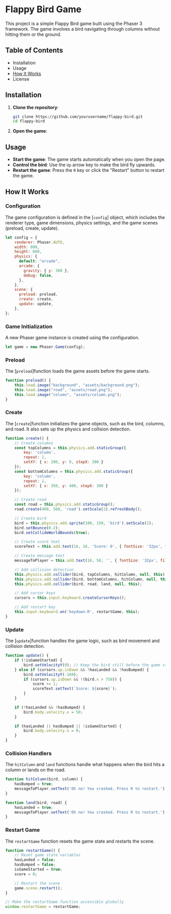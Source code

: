 # Flappy Bird Game

This project is a simple Flappy Bird game built using the Phaser 3 framework. The game involves a bird navigating through columns without hitting them or the ground.

## Table of Contents

- Installation
- Usage
- [How It Works](#how-it-works)
- License

## Installation

1. **Clone the repository**:
    ```sh
    git clone https://github.com/yourusername/flappy-bird.git
    cd flappy-bird
    ```

2. **Open the game**:


## Usage

- **Start the game**: The game starts automatically when you open the page.
- **Control the bird**: Use the `Up` arrow key to make the bird fly upwards.
- **Restart the game**: Press the `R` key or click the "Restart" button to restart the game.

## How It Works

### Configuration

The game configuration is defined in the [`config`] object, which includes the renderer type, game dimensions, physics settings, and the game scenes (preload, create, update).

```javascript
let config = {
    renderer: Phaser.AUTO,
    width: 800,
    height: 600,
    physics: {
      default: "arcade",
      arcade: {
        gravity: { y: 300 },
        debug: false,
      },
    },
    scene: {
      preload: preload,
      create: create,
      update: update,
    },
};
```

### Game Initialization

A new Phaser game instance is created using the configuration.

```javascript
let game = new Phaser.Game(config);
```

### Preload

The [`preload`]function loads the game assets before the game starts.

```javascript
function preload() {
    this.load.image("background", "assets/background.png");
    this.load.image("road", "assets/road.png");
    this.load.image("column", "assets/column.png");
}
```

### Create

The [`create`]function initializes the game objects, such as the bird, columns, and road. It also sets up the physics and collision detection.

```javascript
function create() {
    // Create columns
    const topColumns = this.physics.add.staticGroup({
        key: 'column',
        repeat: 1,
        setXY: { x: 200, y: 0, stepX: 300 }
    });
    const bottomColumns = this.physics.add.staticGroup({
        key: 'column',
        repeat: 1,
        setXY: { x: 350, y: 400, stepX: 300 }
    });

    // Create road
    const road = this.physics.add.staticGroup();
    road.create(400, 568, 'road').setScale(2).refreshBody();

    // Create bird
    bird = this.physics.add.sprite(100, 150, 'bird').setScale(2);
    bird.setBounce(0.2);
    bird.setCollideWorldBounds(true);

    // Create score text
    scoreText = this.add.text(16, 16, 'Score: 0', { fontSize: '32px', fill: '#fff' });

    // Create message text
    messageToPlayer = this.add.text(16, 50, '', { fontSize: '32px', fill: '#fff' });

    // Add collision detection
    this.physics.add.collider(bird, topColumns, hitColumn, null, this);
    this.physics.add.collider(bird, bottomColumns, hitColumn, null, this);
    this.physics.add.collider(bird, road, land, null, this);

    // Add cursor keys
    cursors = this.input.keyboard.createCursorKeys();

    // Add restart key
    this.input.keyboard.on('keydown-R', restartGame, this);
}
```

### Update

The [`update`]function handles the game logic, such as bird movement and collision detection.

```javascript
function update() {
    if (!isGameStarted) {
        bird.setVelocityY(0); // Keep the bird still before the game starts
    } else if (cursors.up.isDown && !hasLanded && !hasBumped) {
        bird.setVelocityY(-160);
        if (cursors.up.isDown && !(bird.x > 750)) {
            score += 1;
            scoreText.setText(`Score: ${score}`);
        }
    }

    if (!hasLanded && !hasBumped) {
        bird.body.velocity.x = 50;
    }

    if (hasLanded || hasBumped || !isGameStarted) {
        bird.body.velocity.x = 0;
    }
}
```

### Collision Handlers

The `hitColumn` and `land` functions handle what happens when the bird hits a column or lands on the road.

```javascript
function hitColumn(bird, column) {
    hasBumped = true;
    messageToPlayer.setText('Oh no! You crashed. Press R to restart.');
}

function land(bird, road) {
    hasLanded = true;
    messageToPlayer.setText('Oh no! You crashed. Press R to restart.');
}
```

### Restart Game

The `restartGame` function resets the game state and restarts the scene.

```javascript
function restartGame() {
    // Reset game state variables
    hasLanded = false;
    hasBumped = false;
    isGameStarted = true;
    score = 0;

    // Restart the scene
    game.scene.restart();
}

// Make the restartGame function accessible globally
window.restartGame = restartGame;
```
